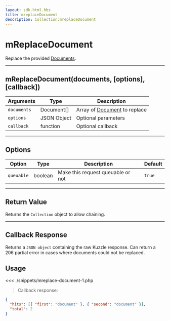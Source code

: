 ```yaml
---
layout: sdk.html.hbs
title: mreplaceDocument
description: Collection:mreplaceDocument
---
```


# mReplaceDocument

Replace the provided [Documents](/sdk-reference/php/3/document/).

---

## mReplaceDocument(documents, [options], [callback])

| Arguments   | Type        | Description                                                    |
| ----------- | ----------- | -------------------------------------------------------------- |
| `documents` | Document[]  | Array of [Document](/sdk-reference/php/3/document/) to replace |
| `options`   | JSON Object | Optional parameters                                            |
| `callback`  | function    | Optional callback                                              |

---

## Options

| Option     | Type    | Description                       | Default |
| ---------- | ------- | --------------------------------- | ------- |
| `queuable` | boolean | Make this request queuable or not | `true`  |

---

## Return Value

Returns the `Collection` object to allow chaining.

---

## Callback Response

Returns a `JSON object` containing the raw Kuzzle response.
Can return a 206 partial error in cases where documents could not be replaced.

## Usage

<<< ./snippets/mreplace-document-1.php

> Callback response:

```json
{
  "hits": [{ "first": "document" }, { "second": "document" }],
  "total": 2
}
```
